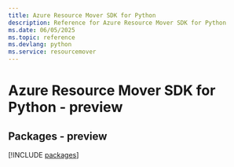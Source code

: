 ```yaml
---
title: Azure Resource Mover SDK for Python
description: Reference for Azure Resource Mover SDK for Python
ms.date: 06/05/2025
ms.topic: reference
ms.devlang: python
ms.service: resourcemover
---
```

# Azure Resource Mover SDK for Python - preview
## Packages - preview
[!INCLUDE [packages](resource-mover-index.md)]